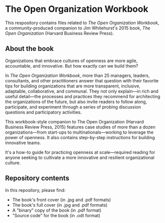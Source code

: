 # The Open Organization Workbook

This respository contains files related to _The Open Organization Workbook_, a community-produced companion to Jim Whitehurst's 2015 book, _The Open Organization_ (Harvard Business Review Press).

## About the book

Organizations that embrace cultures of openness are more agile, accountable, and innovative. But how exactly can we build them?

In _The Open Organization Workbook_, more than 25 managers, leaders, consultants, and other practitioners answer that question with their favorite tips for building organizations that are more transparent, inclusive, adaptable, collaborative, and communal. They not only explain—in rich and useful detail—the processes and practices they recommend for architecting the organizations of the future, but also invite readers to follow along, participate, and experiment through a series of probing discussion questions and participatory activities.

This workbook-style companion to The Open Organization (Harvard Business Review Press, 2015) features case studies of more than a dozen organizations—from start-ups to multinationals—working to leverage the power of openness. It also contains step-by-step instructions for building innovative teams.

It's a how-to guide for practicing openness at scale—required reading for anyone seeking to cultivate a more innovative and resilient organizational culture.

## Repository contents

In this repository, please find:

- The book's front cover (in .jpg and .pdf formats)
- The book's full cover (in .jpg and .pdf formats)
- A "binary" copy of the book (in .pdf format)
- "Source code" for the book (in .odt format)
